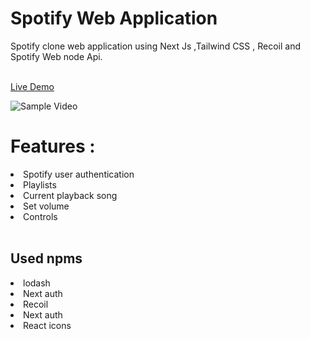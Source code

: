 # Spotify Web Application 

Spotify clone web application using Next Js ,Tailwind CSS , Recoil and Spotify Web node Api.
</br></br>

[Live Demo](https://spotify-clone-web.vercel.app)

![Sample Video](https://github.com/Surajkrmkr/Spotify-Web/raw/main/screenshots/20220308_121932.gif)

# Features :

<li>Spotify user authentication</li>
<li>Playlists</li>
<li>Current playback song</li>
<li>Set volume</li>
<li>Controls</li>
</br>

## Used npms

<li>lodash </li>
<li>Next auth</li>
<li>Recoil </li>
<li>Next auth</li>
<li>React icons</li>
<br>
